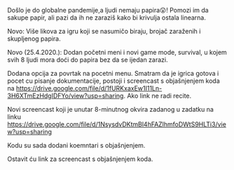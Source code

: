 Došlo je do globalne pandemije,a ljudi nemaju papira😲! Pomozi im da sakupe papir, ali pazi da ih ne zaraziš kako bi krivulja ostala linearna.


Novo:
     Više likova za igru koji se nasumičo biraju, brojač zaraženih i skupljenog papira.

Novo (25.4.2020.):
     Dodan početni meni i novi game mode, survival, u kojem svih 8 ljudi mora doći do papira bez da se ijedan zarazi.

Dodana opcija za povrtak na pocetni menu. Smatram da je igrica gotova i pocet cu pisanje dokumentacije, postoji i screencast s objašnjenjem koda na https://drive.google.com/file/d/1fURKxaxEw1I11Ln-3H6XTmEzHdgIDFYo/view?usp=sharing. Ako link ne radi recite.

Novi screencast koji je unutar 8-minutnog okvira zadanog u zadatku na linku https://drive.google.com/file/d/1NsysdvDKtmBl4hFAZlhmfoDWtS9HLTi3/view?usp=sharing


Kodu su sada dodani koemntari s objašnjenjem.

Ostavit ću link za screencast s objašnjenjem koda.
 
